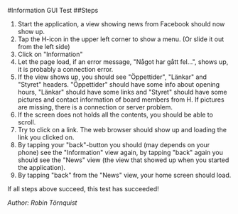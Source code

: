 #Information GUI Test
##Steps
1. Start the application, a view showing news from Facebook should now show up.
2. Tap the H-icon in the upper left corner to show a menu. (Or slide it out from the left side)
3. Click on "Information"
4. Let the page load, if an error message, "Något har gått fel...", shows up, it is probably a connection error.
5. If the view shows up, you should see "Öppettider", "Länkar" and "Styret" headers. "Öppettider" should have some info about opening hours, "Länkar" should have some links and "Styret" should have some pictures and contact information of board members from H. If pictures are missing, there is a connection or server problem.
6. If the screen does not holds all the contents, you should be able to scroll.
7. Try to click on a link. The web browser should show up and loading the link you clicked on.
8. By tapping your "back"-button you should (may depends on your phone) see the "Information" view again, by tapping "back" again you should see the "News" view (the view that showed up when you started the application).
9. By tapping "back" from the "News" view, your home screen should load.

If all steps above succeed, this test has succeeded!

*Author: Robin Törnquist*
